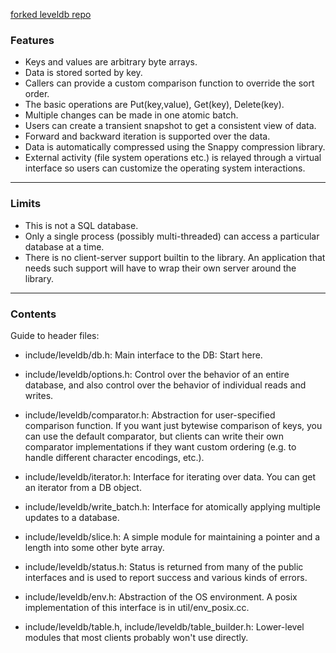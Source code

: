 [forked leveldb repo](https://github.com/zTgx/leveldb)  

### Features
* Keys and values are arbitrary byte arrays.
* Data is stored sorted by key.
* Callers can provide a custom comparison function to override the sort order.
* The basic operations are Put(key,value), Get(key), Delete(key).
* Multiple changes can be made in one atomic batch.
* Users can create a transient snapshot to get a consistent view of data.
* Forward and backward iteration is supported over the data.
* Data is automatically compressed using the Snappy compression library.
* External activity (file system operations etc.) is relayed through a virtual interface so users can customize the operating system interactions.

---

### Limits
* This is not a SQL database.
* Only a single process (possibly multi-threaded) can access a particular database at a time.
* There is no client-server support builtin to the library. An application that needs such support will have to wrap their own server around the library.

---

### Contents

Guide to header files:

* include/leveldb/db.h: Main interface to the DB: Start here.

* include/leveldb/options.h: Control over the behavior of an entire database, and also control over the behavior of individual reads and writes.

* include/leveldb/comparator.h: Abstraction for user-specified comparison function. If you want just bytewise comparison of keys, you can use the default comparator, but clients can write their own comparator implementations if they want custom ordering (e.g. to handle different character encodings, etc.).

* include/leveldb/iterator.h: Interface for iterating over data. You can get an iterator from a DB object.

* include/leveldb/write_batch.h: Interface for atomically applying multiple updates to a database.

* include/leveldb/slice.h: A simple module for maintaining a pointer and a length into some other byte array.

* include/leveldb/status.h: Status is returned from many of the public interfaces and is used to report success and various kinds of errors.

* include/leveldb/env.h: Abstraction of the OS environment. A posix implementation of this interface is in util/env_posix.cc.

* include/leveldb/table.h, include/leveldb/table_builder.h: Lower-level modules that most clients probably won't use directly.
